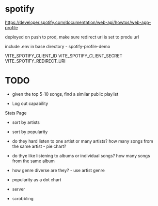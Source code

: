 # spotify

https://developer.spotify.com/documentation/web-api/howtos/web-app-profile

deployed on push to prod, make sure redirect uri is set to produ url

include .env in base directory - spotify-profile-demo

VITE_SPOTIFY_CLIENT_ID
VITE_SPOTIFY_CLIENT_SECRET
VITE_SPOTIFY_REDIRECT_URI

# TODO
- given the top 5-10 songs, find a similar public playlist

- Log out capability

Stats Page
- sort by artists
- sort by popularity
- do they hard listen to one artist or many artists? how many songs from the same artist - pie chart?
- do thye like listening to albums or individual songs? how many songs from the same album
- how genre diverse are they? - use artist genre
- popularity as a dot chart

- server
- scrobbling
